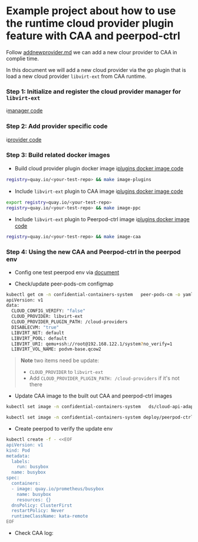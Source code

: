 # Example project about how to use the runtime cloud provider plugin feature with CAA and peerpod-ctrl

Follow [addnewprovider.md](../cloud-api-adaptor/docs/addnewprovider.md) we can add a new clour provider to CAA in complie time.

In this document we will add a new cloud provider via the go plugin that is load a new cloud provider `libvirt-ext` from CAA runtime.


### Step 1: Initialize and register the cloud provider manager for `libvirt-ext`

:information_source:[manager code](./libvirt-ext/manager.go)

### Step 2: Add provider specific code

:information_source:[provider code](./libvirt-ext/provider.go)

### Step 3: Build related docker images

- Build cloud provider plugin docker image
:information_source:[plugins docker image code](./Dockerfile.plugins)
```bash
registry=quay.io/<your-test-repo> && make image-plugins
```
- Include `libvirt-ext` plugin to CAA image
:information_source:[plugins docker image code](./Dockerfile.caa)
```bash
export registry=quay.io/<your-test-repo>
registry=quay.io/<your-test-repo> && make image-ppc
```
- Include `libvirt-ext` plugin to Peerpod-ctrl image
:information_source:[plugins docker image code](./Dockerfile.caa)
```bash
registry=quay.io/<your-test-repo> && make image-caa
```

### Step 4: Using the new CAA and Peerpod-ctrl in the peerpod env
- Config one test peerpod env via [document](../cloud-api-adaptor/libvirt/README.md)

- Check/update peer-pods-cm configmap
```bash
kubectl get cm -n confidential-containers-system   peer-pods-cm -o yaml
apiVersion: v1
data:
  CLOUD_CONFIG_VERIFY: "false"
  CLOUD_PROVIDER: libvirt-ext
  CLOUD_PROVIDER_PLUGIN_PATH: /cloud-providers
  DISABLECVM: "true"
  LIBVIRT_NET: default
  LIBVIRT_POOL: default
  LIBVIRT_URI: qemu+ssh://root@192.168.122.1/system?no_verify=1
  LIBVIRT_VOL_NAME: podvm-base.qcow2
```
> **Note** two items need be update:
> - `CLOUD_PROVIDER` to `libvirt-ext`
> - Add `CLOUD_PROVIDER_PLUGIN_PATH: /cloud-providers` if it's not there
- Update CAA image to the built out CAA and peerpod-ctrl images
```bash
kubectl set image -n confidential-containers-system   ds/cloud-api-adaptor-daemonset cloud-api-adaptor-con=${registry}/cloud-api-adaptor:dev-plugins-${COMMIT_ID}

kubectl set image -n confidential-containers-system deploy/peerpod-ctrl-controller-manage manager=${registry}/peerpod-ctrl:dev-plugins-${COMMIT_ID}
```
- Create peerpod to verify the update env
```bash
kubectl create -f - <<EOF
apiVersion: v1
kind: Pod
metadata:
  labels:
    run: busybox
  name: busybox
spec:
  containers:
  - image: quay.io/prometheus/busybox
    name: busybox
    resources: {}
  dnsPolicy: ClusterFirst
  restartPolicy: Never
  runtimeClassName: kata-remote
EOF
```
- Check CAA log:
```bash

```


